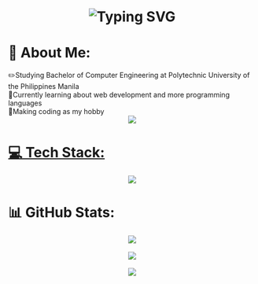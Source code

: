 <!--## Hi there 👋 -->
<h1 align="center">
  <img src="https://readme-typing-svg.herokuapp.com?font=Fira+Code&size=23&pause=1000&color=00B8F7&center=true&width=800&height=60&lines=Hi!+%F0%9F%91%8B+I+am+Felmyr!;Aspiring+Full+Stack+and+Software+Engineer+%E2%AD%90" alt="Typing SVG" />
</h1>

# 💫 About Me:
<div align="left">
  ✏️Studying Bachelor of Computer Engineering at Polytechnic University of the Philippines Manila<br>
  💭Currently learning about web development and more programming languages<br>
  🌱Making coding as my hobby<br>
</div>

<div align="center">
  <a href="https://www.linkedin.com/in/felmyr-gamboa-3b025b330/">
    <img src="https://img.shields.io/badge/LinkedIn-0077B5?style=for-the-badge&logo=linkedin&logoColor=white">
</div>

# 💻 Tech Stack:
<p align="center">
  <a href="https://skillicons.dev">
    <img src="https://skillicons.dev/icons?i=html,css,js,py,mysql,git" />
  </a>
</p>

# 📊 GitHub Stats:
<p align="center">
  <img src="https://github-readme-stats.vercel.app/api?username=FelmyrGamboa&theme=dark&hide_border=false&include_all_commits=false&count_private=false"><br><br>
  <img src="https://github-readme-streak-stats.herokuapp.com/?user=FelmyrGamboa&theme=dark&hide_border=false"><br><br>
  <img src="https://github-readme-stats.vercel.app/api/top-langs/?username=FelmyrGamboa&theme=dark&hide_border=false&include_all_commits=false&count_private=false&layout=compact"><br><br>
</p>

<!--<h3 align="center">Web Development</h3>
<p align="center">
  <a href="https://skillicons.dev">
    <img src="https://skillicons.dev/icons?i=html,css,js,py,mysql,git" />
  </a>
</p> scratch-->

<!--![HTML5](https://img.shields.io/badge/html5-%23E34F26.svg?style=for-the-badge&logo=html5&logoColor=white) ![JavaScript](https://img.shields.io/badge/javascript-%23323330.svg?style=for-the-badge&logo=javascript&logoColor=%23F7DF1E) ![Python](https://img.shields.io/badge/python-3670A0?style=for-the-badge&logo=python&logoColor=ffdd54) ![CSS3](https://img.shields.io/badge/css3-%231572B6.svg?style=for-the-badge&logo=css3&logoColor=white) ![MySQL](https://img.shields.io/badge/mysql-4479A1.svg?style=for-the-badge&logo=mysql&logoColor=white) ![Git](https://img.shields.io/badge/git-%23F05033.svg?style=for-the-badge&logo=git&logoColor=white)-->

<!---
[![](https://visitcount.itsvg.in/api?id=FelmyrGamboa&icon=1&color=1)](https://visitcount.itsvg.in)-->

